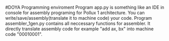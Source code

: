 #DOYA Programming enviroment
Program app.py is something like an IDE in console for assembly programing for Pollux 1 architecture. You can write/save/assembly(translate it to machine code) your code.
Program assembler_1gen.py contains all neccessary functions for assembler. It directly translate assembly code for example "add ax, bx" into machine code "00010001".
